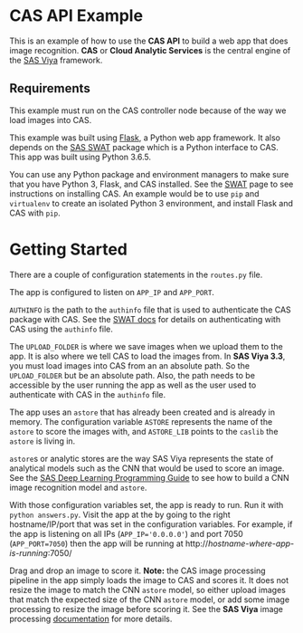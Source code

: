 # CAS API Example

This is an example of how to use the **CAS API** to build a web app that does
image recognition. **CAS** or **Cloud Analytic Services** is the central
engine of the [SAS Viya](http://www.sas.com/en_us/software/viya.html)
framework.

## Requirements

This example must run on the CAS controller node because of the way
we load images into CAS.

This example was built using [Flask](http://flask.pocoo.org/), a Python
web app framework. It also depends on the [SAS SWAT](https://github.com/sassoftware/python-swat)
package which is a Python interface to CAS. This app was built using
Python 3.6.5.

You can use any Python package and environment managers to make sure that
you have Python 3, Flask, and CAS installed. See the [SWAT](https://sassoftware.github.io/python-swat/install.html)
page to see instructions on installing CAS. An example would be to
use `pip` and `virtualenv` to create an isolated Python 3 environment,
and install Flask and CAS with `pip`.

# Getting Started

There are a couple of configuration statements in the `routes.py` file.

The app is configured to listen on `APP_IP` and `APP_PORT`.

`AUTHINFO` is the path to the `authinfo` file that is used to authenticate
the CAS package with CAS. See the [SWAT docs](https://sassoftware.github.io/python-swat/getting-started.html#authentication)
for details on authenticating with CAS using the `authinfo` file.

The `UPLOAD_FOLDER` is where we save images when we upload them to the app.
It is also where we tell CAS to load the images from. In **SAS Viya
3.3**, you must load images into CAS from an an absolute path. So 
the `UPLOAD_FOLDER` but be an absolute path. Also, the path needs to be
accessible by the user running the app as well as the user used to authenticate
with CAS in the `authinfo` file.

The app uses an `astore` that has already been created and is
already in memory. The configuration variable `ASTORE` represents the name
of the `astore` to score the images with, and `ASTORE_LIB` points to the
`caslib` the `astore` is living in.

`astore`s or analytic stores are the way SAS Viya represents the state
of analytical models such as the CNN that would be used to score an image.
See the [SAS Deep Learning Programming Guide](http://support.sas.com/documentation/prod-p/vdmml/index_deep_learn_guide.html)
to see how to build a CNN image recognition model and `astore`.

With those configuration variables set, the app is ready to run. Run it
with `python answers.py`. Visit the app at the by going to the right hostname/IP/port
that was set in the configuration variables. For example, if the app is
listening on all IPs (`APP_IP='0.0.0.0'`) and port 7050 (`APP_PORT=7050`)
then the app will be running at http://*hostname-where-app-is-running*:7050/

Drag and drop an image to score it. **Note:** the CAS image processing
pipeline in the app simply loads the image to CAS and scores it. It
does not resize the image to match the CNN `astore` model, so either upload
images that match the expected size of the CNN `astore` model, or add some
image processing to resize the image before scoring it. See the **SAS Viya**
image processing [documentation](http://go.documentation.sas.com/?cdcId=pgmsascdc&cdcVersion=9.4_3.3&docsetId=casactml&docsetTarget=casactml_image_table.htm&locale=en)
for more details.